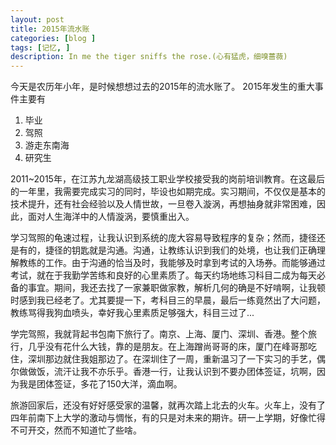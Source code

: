 ```yaml
---
layout: post
title: 2015年流水账
categories: [blog ]
tags: [记忆, ]
description: In me the tiger sniffs the rose.(心有猛虎，细嗅蔷薇)
---
```


今天是农历年小年，是时候想想过去的2015年的流水账了。
2015年发生的重大事件主要有
1. 毕业
2. 驾照
3. 游走东南海
4. 研究生

2011~2015年，在江苏九龙湖高级技工职业学校接受我的岗前培训教育。在这最后的一年里，我需要完成实习的同时，毕设也如期完成。实习期间，不仅仅是基本的技术提升，还有社会经验以及人情世故，一旦卷入漩涡，再想抽身就非常困难，因此，面对人生海洋中的人情漩涡，要慎重出入。

学习驾照的龟速过程，让我认识到系统的庞大容易导致程序的复杂；然而，捷径还是有的，捷径的钥匙就是沟通。沟通，让教练认识到我们的处境，也让我们正确理解教练的工作。由于沟通的恰当及时，我能够及时拿到考试的入场券。而能够通过考试，就在于我勤学苦练和良好的心里素质了。每天约场地练习科目二成为每天必备的事宜。期间，我还去找了一家兼职做家教，解析几何的确是不好啃啊，让我顿时感到我已经老了。尤其要提一下，考科目三的早晨，最后一练竟然出了大问题，教练骂得我狗血喷头，幸好我心里素质足够强大，科目三过了...

学完驾照，我就背起书包南下旅行了。南京、上海、厦门、深圳、香港。整个旅行，几乎没有花什么大钱，靠的是朋友。在上海蹭尚哥哥的床，厦门在峰哥那吃住，深圳那边就住我姐那边了。在深圳住了一周，重新温习了一下实习的手艺，偶尔做做饭，流汗让我不亦乐乎。香港一行，让我认识到不要办团体签证，坑啊，因为我是团体签证，多花了150大洋，滴血啊。

旅游回家后，还没有好好感受家的温馨，就再次踏上北去的火车。火车上，没有了四年前南下上大学的激动与惆怅，有的只是对未来的期许。研一上学期，好像忙得不可开交，然而不知道忙了些啥。


